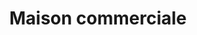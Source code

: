 ---
title: "Maison commerciale"
url: /kinshasa/maison-commerciale-mai-ndombe/
shop: Lebensmittel
---